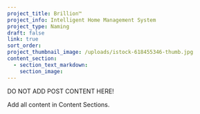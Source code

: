 ```yaml
---
project_title: Brillion™
project_info: Intelligent Home Management System
project_type: Naming
draft: false
link: true
sort_order:
project_thumbnail_image: /uploads/istock-618455346-thumb.jpg
content_section:
  - section_text_markdown:
    section_image:
---
```



DO NOT ADD POST CONTENT HERE!

Add all content in Content Sections.